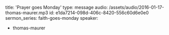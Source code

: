 title: 'Prayer goes Monday'
type: message
audio: /assets/audio/2016-01-17-thomas-maurer.mp3
id: e1da7214-098d-406c-8420-556c60d6e0e0
sermon_series: faith-goes-monday
speaker:
  - thomas-maurer
